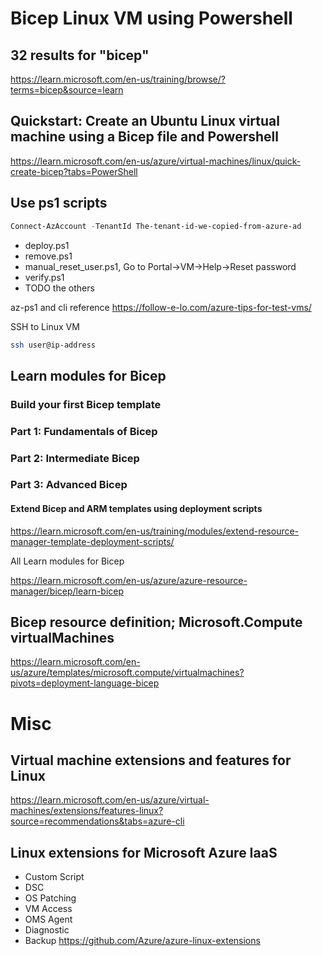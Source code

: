 # Bicep Linux VM using Powershell

## 32 results for "bicep"

https://learn.microsoft.com/en-us/training/browse/?terms=bicep&source=learn


## Quickstart: Create an Ubuntu Linux virtual machine using a Bicep file and Powershell

https://learn.microsoft.com/en-us/azure/virtual-machines/linux/quick-create-bicep?tabs=PowerShell

## Use ps1 scripts

```ps1
Connect-AzAccount -TenantId The-tenant-id-we-copied-from-azure-ad

```

* deploy.ps1
* remove.ps1
* manual_reset_user.ps1, Go to Portal->VM->Help->Reset password
* verify.ps1
* TODO the others


az-ps1 and cli reference https://follow-e-lo.com/azure-tips-for-test-vms/

SSH to Linux VM

```bash
ssh user@ip-address

```

## Learn modules for Bicep

### Build your first Bicep template

### Part 1: Fundamentals of Bicep

### Part 2: Intermediate Bicep

### Part 3: Advanced Bicep 

#### Extend Bicep and ARM templates using deployment scripts

https://learn.microsoft.com/en-us/training/modules/extend-resource-manager-template-deployment-scripts/

All Learn modules for Bicep

https://learn.microsoft.com/en-us/azure/azure-resource-manager/bicep/learn-bicep


## Bicep resource definition; Microsoft.Compute virtualMachines

https://learn.microsoft.com/en-us/azure/templates/microsoft.compute/virtualmachines?pivots=deployment-language-bicep

# Misc

## Virtual machine extensions and features for Linux

https://learn.microsoft.com/en-us/azure/virtual-machines/extensions/features-linux?source=recommendations&tabs=azure-cli

## Linux extensions for Microsoft Azure IaaS

* Custom Script
* DSC
* OS Patching
* VM Access
* OMS Agent
* Diagnostic
* Backup
https://github.com/Azure/azure-linux-extensions